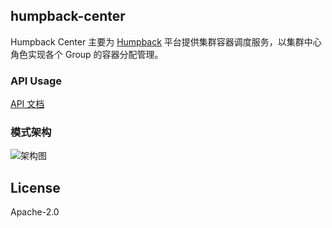 ## humpback-center

Humpback Center 主要为 [Humpback](https://github.com/humpback/humpback) 平台提供集群容器调度服务，以集群中心角色实现各个 Group 的容器分配管理。

### API Usage   

[API 文档](https://github.com/humpback/humpback-center/wiki/api-usage)

### 模式架构

![架构图](https://humpback.github.io/humpback/_media/cluster-mode.png)

## License

Apache-2.0


